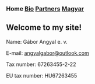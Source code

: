 ### **Home** [Bio](./bio-en.html) [Partners](./partners-en.html) [Magyar](./index.html)

## Welcome to my site!

Name: Gábor Angyal e. v.

E-mail: angyalgabor@outlook.com

Tax number: 67263455-2-22

EU tax number: HU67263455
